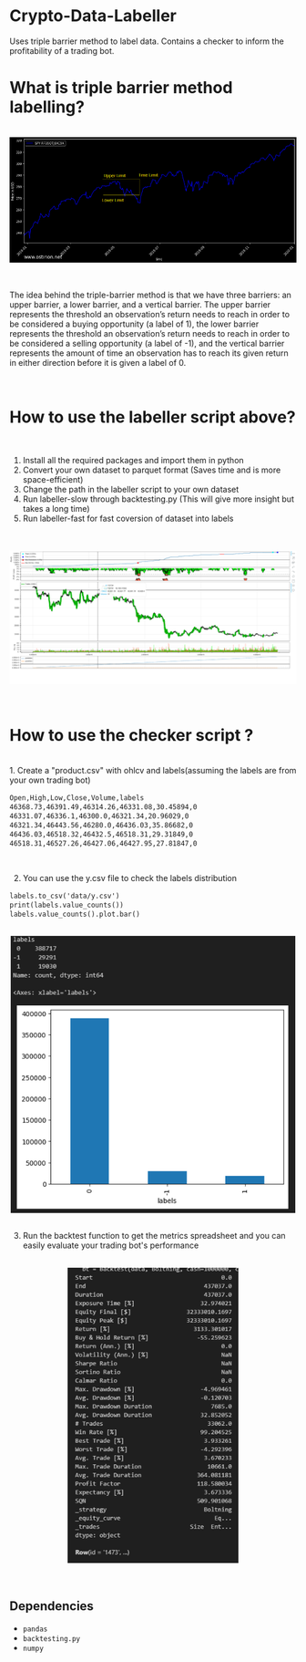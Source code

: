 # Crypto-Data-Labeller
Uses triple barrier method to label data. Contains a checker to inform the profitability of a trading bot.
<br>

# What is triple barrier method labelling?
<br>
<div align="center">
<img hight="300" width="700" alt="JPG" align="center" src="https://github.com/bhavithran1/bhavithran1/blob/main/assets/trp.jpg">
</div>

<br>
<br>

The idea behind the triple-barrier method is that we have three barriers: an upper barrier, a lower barrier, and a vertical barrier. The upper barrier represents the threshold an observation’s return needs to reach in order to be considered a buying opportunity (a label of 1), the lower barrier represents the threshold an observation’s return needs to reach in order to be considered a selling opportunity (a label of -1), and the vertical barrier represents the amount of time an observation has to reach its given return in either direction before it is given a label of 0.

<br>

# How to use the labeller script above?

<br>

1. Install all the required packages and import them in python
2. Convert your own dataset to parquet format (Saves time and is more space-efficient)
3. Change the path in the labeller script to your own dataset
4. Run labeller-slow  through backtesting.py (This will give more insight but takes a long time)
5. Run labeller-fast for fast coversion of dataset into labels

<br>
<br>
<div align="center">
<img hight="300" width="700" alt="PNG" align="center" src="https://github.com/bhavithran1/bhavithran1/blob/main/assets/triple-result.png">
</div>

<br>
<br>

# How to use the checker script ?

<br>
1. Create a "product.csv" with ohlcv and labels(assuming the labels are from your own trading bot)

```
Open,High,Low,Close,Volume,labels
46368.73,46391.49,46314.26,46331.08,30.45894,0
46331.07,46336.1,46300.0,46321.34,20.96029,0
46321.34,46443.56,46280.0,46436.03,35.86682,0
46436.03,46518.32,46432.5,46518.31,29.31849,0
46518.31,46527.26,46427.06,46427.95,27.81847,0
```

<br>

2. You can use the y.csv file to check the labels distribution

```
labels.to_csv('data/y.csv')
print(labels.value_counts())
labels.value_counts().plot.bar()
```
<br>

<div align="center">
<img hight="300" width="500" alt="PNG" align="center" src="https://github.com/bhavithran1/bhavithran1/blob/main/assets/labels.png">
</div>

<br>

3. Run the backtest function to get the metrics spreadsheet and you can easily evaluate your trading bot's performance
<br>

<div align="center">
<img hight="300" width="300" alt="PNG" align="center" src="https://github.com/bhavithran1/bhavithran1/blob/main/assets/backtest.png">
</div>

<br>
<br>

## Dependencies

- `pandas`
- `backtesting.py`
- `numpy`

<br>
<br>
<br>








